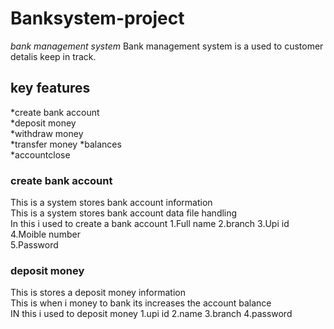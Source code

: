 # Banksystem-project
*bank management system*
 Bank management system is a used to customer detalis keep in track.  

 ## key features  
 *create bank account  
 *deposit money  
 *withdraw money  
 *transfer money
 *balances  
 *accountclose
 
 ### create bank account  
  This is a system stores bank account information  
  This is a system stores bank account data file handling  
  In this i used to create a bank account 
  1.Full name
  2.branch 
  3.Upi id
  4.Moible number  
  5.Password  
  
  ###  deposit money  
  This is stores a deposit money information  
  This is when i money to bank its increases the account balance  
  IN this i used to deposit money 
  1.upi id 
2.name
3.branch
4.password  
